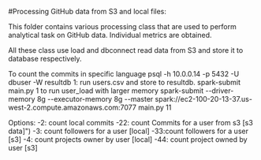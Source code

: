 

#Processing GitHub data from S3 and local files: 

This folder contains various processing class that are used to perform analytical task on GitHub data. Individual metrics are obtained.

All these class use load and dbconnect read data from S3 and store it to database respectively.


To count the commits in specific language
psql -h 10.0.0.14 -p 5432 -U dbuser -W resultdb
1: run users.csv and store to resultdb.
spark-submit main.py 1
to run user_load with larger memory
spark-submit --driver-memory 8g --executor-memory 8g --master spark://ec2-100-20-13-37.us-west-2.compute.amazonaws.com:7077 main.py 11


Options:
      -2: count local commits
      -22: count Commits for a user from s3 [s3 data]")
      -3: count followers for a user [local]
      -33:count followers for a user [s3]
      -4: count projects owner by user [local]
      -44: count project owned by user [s3]
      

